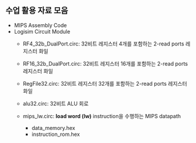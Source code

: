 ## 수업 활용 자료 모음

- MIPS Assembly Code
- Logisim Circuit Module
    - RF4_32b_DualPort.circ: 32비트 레지스터 4개를 포함하는 2-read ports 레지스터 화일
    - RF16_32b_DualPort.circ: 32비트 레지스터 16개를 포함하는 2-read ports 레지스터 화일
    - RegFile32.circ: 32비트 레지스터 32개를 포함하는 2-read ports 레지스터 화일
    
    - alu32.circ: 32비트 ALU 회로
    - mips_lw.circ: **load word (lw)** instruction을 수행하는 MIPS datapath
        - data_memory.hex
        - instruction_rom.hex

    
